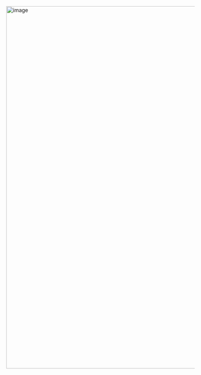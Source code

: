 <img width="1901" height="968" alt="image" src="https://github.com/user-attachments/assets/c588f29d-6726-43f0-847d-b6ce2f2501d7" />
